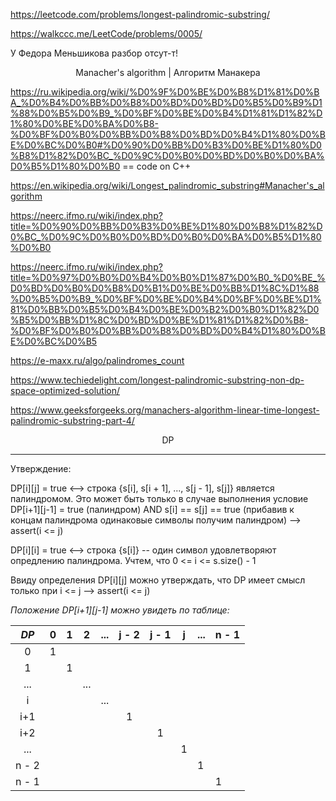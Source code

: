https://leetcode.com/problems/longest-palindromic-substring/

https://walkccc.me/LeetCode/problems/0005/

У Федора Меньшикова разбор отсут-т!

<p align="center"> Manacher's algorithm | Алгоритм Манакера </p>

https://ru.wikipedia.org/wiki/%D0%9F%D0%BE%D0%B8%D1%81%D0%BA_%D0%B4%D0%BB%D0%B8%D0%BD%D0%BD%D0%B5%D0%B9%D1%88%D0%B5%D0%B9_%D0%BF%D0%BE%D0%B4%D1%81%D1%82%D1%80%D0%BE%D0%BA%D0%B8-%D0%BF%D0%B0%D0%BB%D0%B8%D0%BD%D0%B4%D1%80%D0%BE%D0%BC%D0%B0#%D0%90%D0%BB%D0%B3%D0%BE%D1%80%D0%B8%D1%82%D0%BC_%D0%9C%D0%B0%D0%BD%D0%B0%D0%BA%D0%B5%D1%80%D0%B0 == code on C++

https://en.wikipedia.org/wiki/Longest_palindromic_substring#Manacher's_algorithm

https://neerc.ifmo.ru/wiki/index.php?title=%D0%90%D0%BB%D0%B3%D0%BE%D1%80%D0%B8%D1%82%D0%BC_%D0%9C%D0%B0%D0%BD%D0%B0%D0%BA%D0%B5%D1%80%D0%B0

https://neerc.ifmo.ru/wiki/index.php?title=%D0%97%D0%B0%D0%B4%D0%B0%D1%87%D0%B0_%D0%BE_%D0%BD%D0%B0%D0%B8%D0%B1%D0%BE%D0%BB%D1%8C%D1%88%D0%B5%D0%B9_%D0%BF%D0%BE%D0%B4%D0%BF%D0%BE%D1%81%D0%BB%D0%B5%D0%B4%D0%BE%D0%B2%D0%B0%D1%82%D0%B5%D0%BB%D1%8C%D0%BD%D0%BE%D1%81%D1%82%D0%B8-%D0%BF%D0%B0%D0%BB%D0%B8%D0%BD%D0%B4%D1%80%D0%BE%D0%BC%D0%B5

https://e-maxx.ru/algo/palindromes_count

https://www.techiedelight.com/longest-palindromic-substring-non-dp-space-optimized-solution/

https://www.geeksforgeeks.org/manachers-algorithm-linear-time-longest-palindromic-substring-part-4/

<p align="center"> DP </p>

_____

Утверждение:  

DP[i][j] = true <--> строка {s[i], s[i + 1], ..., s[j - 1], s[j]} является палиндромом. Это может быть только в случае выполнения условие DP[i+1][j-1] = true (палиндром) AND s[i] == s[j] == true (прибавив к концам палиндрома одинаковые символы получим палиндром) --> assert(i <= j)  

DP[i][i] = true <--> строка {s[i]} -- один символ удовлетворяют опредлению палиндрома. Учтем, что 0 <= i <= s.size() - 1

Ввиду определения DP[i][j] можно утверждать, что DP имеет смысл только при i <= j --> assert(i <= j)

*Положение DP[i+1][j-1] можно увидеть по таблице:*

| **_DP_** 	| 0 	| 1 	|  2  	| ... 	| j - 2 	| j - 1 	| j 	| ... 	| n - 1 	|
|:--------:	|:-:	|:-:	|:---:	|:---:	|:-----:	|:-----:	|:-:	|-----	|-------	|
|     0    	| 1 	|   	|     	|     	|       	|       	|   	|     	|       	|
|     1    	|   	| 1 	|     	|     	|       	|       	|   	|     	|       	|
|    ...   	|   	|   	| ... 	|     	|       	|       	|   	|     	|       	|
| i        	|   	|   	|     	| ... 	|       	|       	|   	|     	|       	|
| i+1      	|   	|   	|     	|     	| 1     	|       	|   	|     	|       	|
| i+2      	|   	|   	|     	|     	|       	| 1     	|   	|     	|       	|
| ...      	|   	|   	|     	|     	|       	|       	| 1 	|     	|       	|
| n - 2    	|   	|   	|     	|     	|       	|       	|   	| 1   	|       	|
| n - 1    	|   	|   	|     	|     	|       	|       	|   	|     	| 1     	|
